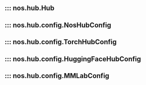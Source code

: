 ## ::: nos.hub.Hub

## ::: nos.hub.config.NosHubConfig

## ::: nos.hub.config.TorchHubConfig

## ::: nos.hub.config.HuggingFaceHubConfig

## ::: nos.hub.config.MMLabConfig
